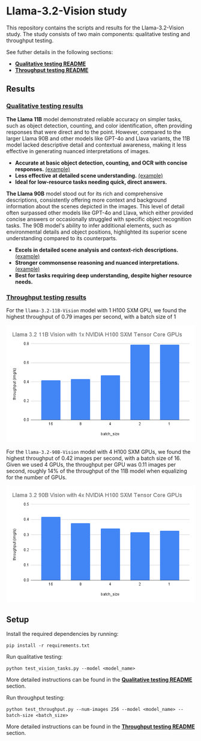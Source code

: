 # Llama-3.2-Vision study

This repository contains the scripts and results for the Llama-3.2-Vision study. 
The study consists of two main components: qualitative testing and throughput testing.

See futher details in the following sections:
* **[Qualitative testing README](qualitative/README.md)**
* **[Throughput testing README](throughput/README.md)**

## Results

### [Qualitative testing results](qualitative/report.md)
**The Llama 11B** model demonstrated reliable accuracy on simpler tasks, such as object detection, counting, and color 
identification, often providing responses that were direct and to the point. However, compared to the larger 
Llama 90B and other models like GPT-4o and Llava variants, the 11B model lacked descriptive detail and contextual 
awareness, making it less effective in generating nuanced interpretations of images.
* **Accurate at basic object detection, counting, and OCR with concise responses.** [(example)](qualitative/report.md#perception-position)
* **Less effective at detailed scene understanding.** [(example)](qualitative/report.md#perception-existence-1)
* **Ideal for low-resource tasks needing quick, direct answers.**


**The Llama 90B** model stood out for its rich and comprehensive descriptions, consistently offering more context and 
background information about the scenes depicted in the images. This level of detail often surpassed other models 
like GPT-4o and Llava, which either provided concise answers or occasionally struggled with specific object 
recognition tasks. The 90B model's ability to infer additional elements, such as environmental details and object 
positions, highlighted its superior scene understanding compared to its counterparts.
* **Excels in detailed scene analysis and context-rich descriptions.** [(example)](qualitative/report.md#perception-scene)
* **Stronger commonsense reasoning and nuanced interpretations.** [(example)](qualitative/report.md#cognition-code-reasoning)
* **Best for tasks requiring deep understanding, despite higher resource needs.** 


### [Throughput testing results](throughput/throughput.csv)
For the `llama-3.2-11B-Vision` model with 1 H100 SXM GPU, we found the highest throughput of 0.79 images per second, with a batch size of 1 

![Llama 3.2 11B Vision with 1x NVIDIA H100 SXM Tensor Core GPUs](throughput/llama_3.2_11b_vision_with_1x_nvidia_h100_sxm_tensor_core_gpus.png)

For the `llama-3.2-90B-Vision` model with 4 H100 SXM GPUs, we found the highest throughput of 0.42 images per second, with a batch size of 16.
Given we used 4 GPUs, the throughput per GPU was 0.11 images per second, roughly 14% of the throughput of the 11B model when equalizing for the number of GPUs.

![Llama 3.2 90B Vision with 4x NVIDIA H100 SXM Tensor Core GPUs](throughput/llama_3.2_90b_vision_with_4x_nvidia_h100_sxm_tensor_core_gpus.png)

## Setup

Install the required dependencies by running:

```
pip install -r requirements.txt
```

Run qualitative testing:
```
python test_vision_tasks.py --model <model_name>
```
More detailed instructions can be found in the **[Qualitative testing README](qualitative/README.md)** section.

Run throughput testing:
```
python test_throughput.py --num-images 256 --model <model_name> --batch-size <batch_size>
```
More detailed instructions can be found in the **[Throughput testing README](throughput/README.md)** section.
